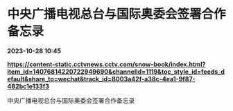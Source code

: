 # 中央广播电视总台与国际奥委会签署合作备忘录

**2023-10-28 10:45**

**https://content-static.cctvnews.cctv.com/snow-book/index.html?item_id=14076814220722949690&channelId=1119&toc_style_id=feeds_default&share_to=wechat&track_id=8003a42f-a38c-4ea1-9f87-482bc1e133f3**

中央广播电视总台与国际奥委会签署合作备忘录